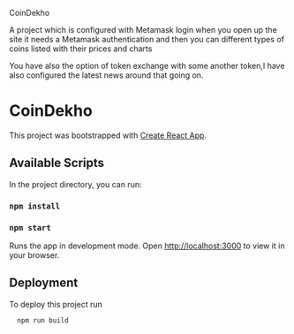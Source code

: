 CoinDekho

A project which is configured with Metamask login when you open up the site it needs a Metamask authentication and then you can different types of coins listed with their prices and charts


You have also the option of token exchange with some another token,I have also configured the latest news around that going on.

# CoinDekho

This project was bootstrapped with [Create React App](https://github.com/facebook/create-react-app).

## Available Scripts

In the project directory, you can run:

### `npm install`

### `npm start`

Runs the app in development mode. Open [http://localhost:3000](http://localhost:3000) to view it in your browser.



## Deployment

To deploy this project run

```bash
  npm run build
```

